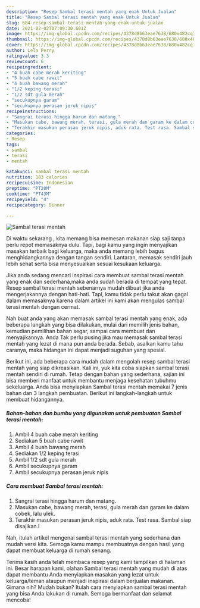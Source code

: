 ```yaml
---
description: "Resep Sambal terasi mentah yang enak Untuk Jualan"
title: "Resep Sambal terasi mentah yang enak Untuk Jualan"
slug: 684-resep-sambal-terasi-mentah-yang-enak-untuk-jualan
date: 2021-02-02T07:09:30.601Z
image: https://img-global.cpcdn.com/recipes/4378d8b63eae7638/680x482cq70/sambal-terasi-mentah-foto-resep-utama.jpg
thumbnail: https://img-global.cpcdn.com/recipes/4378d8b63eae7638/680x482cq70/sambal-terasi-mentah-foto-resep-utama.jpg
cover: https://img-global.cpcdn.com/recipes/4378d8b63eae7638/680x482cq70/sambal-terasi-mentah-foto-resep-utama.jpg
author: Lela Perry
ratingvalue: 3.3
reviewcount: 6
recipeingredient:
- "4 buah cabe merah keriting"
- "5 buah cabe rawit"
- "4 buah bawang merah"
- "1/2 keping terasi"
- "1/2 sdt gula merah"
- "secukupnya garam"
- "secukupnya perasan jeruk nipis"
recipeinstructions:
- "Sangrai terasi hingga harum dan matang."
- "Masukan cabe, bawang merah, terasi, gula merah dan garam ke dalam cobek, lalu ulek."
- "Terakhir masukan perasan jeruk nipis, aduk rata. Test rasa. Sambal siap disajikan.l"
categories:
- Resep
tags:
- sambal
- terasi
- mentah

katakunci: sambal terasi mentah 
nutrition: 183 calories
recipecuisine: Indonesian
preptime: "PT20M"
cooktime: "PT43M"
recipeyield: "4"
recipecategory: Dinner

---
```



![Sambal terasi mentah](https://img-global.cpcdn.com/recipes/4378d8b63eae7638/680x482cq70/sambal-terasi-mentah-foto-resep-utama.jpg)

Di waktu  sekarang , kita memang bisa memesan makanan siap saji tanpa perlu repot memasaknya dulu. Tapi, bagi kamu yang ingin menyajikan masakan terbaik bagi keluarga, maka anda memang lebih bagus menghidangkannya dengan tangan sendiri. Lantaran, memasak sendiri jauh lebih sehat serta bisa menyesuaikan sesuai kesukaan keluarga.

Jika anda sedang mencari inspirasi cara membuat sambal terasi mentah yang enak dan sederhana,maka anda sudah berada di tempat yang tepat. Resep sambal terasi mentah  sebenarnya mudah dibuat jika anda mengerjakannya dengan hati-hati. Tapi, kamu tidak perlu takut akan gagal dalam memasaknya 
karena dalam artikel ini kami akan mengulas sambal terasi mentah dengan cermat.  



Nah buat anda yang akan memasak sambal terasi mentah yang enak, ada beberapa langkah yang bisa dilakukan, mulai dari memilih jenis bahan, kemudian pemilihan bahan segar, sampai cara membuat dan menyajikannya. Anda Tak perlu pusing jika mau memasak sambal terasi mentah yang lezat di mana pun anda berada. Sebab, asalkan kamu  tahu caranya, maka hidangan ini dapat menjadi suguhan yang spesial.

Berikut ini, ada beberapa cara mudah dalam mengolah resep sambal terasi mentah yang siap dikreasikan. Kali ini, yuk kita coba siapkan sambal terasi mentah sendiri di rumah. Tetap dengan bahan yang sederhana, sajian ini bisa memberi manfaat untuk membantu menjaga kesehatan tubuhmu sekeluarga. Anda bisa menyiapkan Sambal terasi mentah memakai 7 jenis bahan dan 3 langkah pembuatan. Berikut ini langkah-langkah untuk membuat hidangannya.

<!--inarticleads1-->

##### Bahan-bahan dan bumbu yang digunakan untuk pembuatan Sambal terasi mentah:

1. Ambil 4 buah cabe merah keriting
1. Sediakan 5 buah cabe rawit
1. Ambil 4 buah bawang merah
1. Sediakan 1/2 keping terasi
1. Ambil 1/2 sdt gula merah
1. Ambil secukupnya garam
1. Ambil secukupnya perasan jeruk nipis




<!--inarticleads2-->

##### Cara membuat Sambal terasi mentah:

1. Sangrai terasi hingga harum dan matang.
1. Masukan cabe, bawang merah, terasi, gula merah dan garam ke dalam cobek, lalu ulek.
1. Terakhir masukan perasan jeruk nipis, aduk rata. Test rasa. Sambal siap disajikan.l




Nah, itulah artikel mengenai  sambal terasi mentah  yang sederhana dan mudah versi kita. Semoga kamu mampu membuatnya dengan hasil yang dapat membuat keluarga di rumah senang. 

Terima kasih anda telah membaca resep yang kami tampilkan di halaman ini. Besar harapan kami, olahan  Sambal terasi mentah yang mudah di atas dapat membantu Anda menyiapkan masakan yang lezat untuk keluarga/teman ataupun menjadi inspirasi dalam berjualan makanan. Gimana nih? Mudah bukan? Itulah cara menyiapkan sambal terasi mentah yang bisa Anda lakukan di rumah. Semoga bermanfaat dan selamat mencoba!

